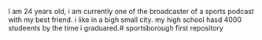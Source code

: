 I am 24 years old, i am currently one of the broadcaster of a sports podcast with my best friend. i like in a bigh small city. my high school hasd 4000 studeents by the time i graduared.# sportsborough
first repository

